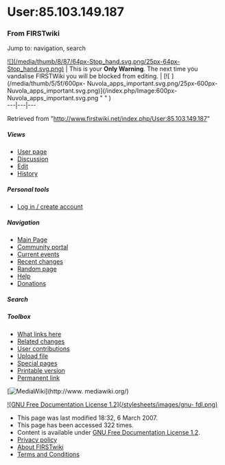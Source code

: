 # User:85.103.149.187

### From FIRSTwiki

Jump to: navigation, search

[![](/media/thumb/8/87/64px-Stop_hand.svg.png/25px-64px-
Stop_hand.svg.png)](/index.php/Image:64px-Stop_hand.svg.png "" ) |  This is
your **Only Warning**. The next time you vandalise FIRSTWiki you will be
blocked from editing. |  [![ ](/media/thumb/5/5f/600px-
Nuvola_apps_important.svg.png/25px-600px-
Nuvola_apps_important.svg.png)](/index.php/Image:600px-
Nuvola_apps_important.svg.png " " )  
---|---|---  
  
Retrieved from "<http://www.firstwiki.net/index.php/User:85.103.149.187>"

##### Views

  * [User page](/index.php/User:85.103.149.187)
  * [Discussion](/index.php/User_talk:85.103.149.187)
  * [Edit](/index.php?title=User:85.103.149.187&action=edit)
  * [History](/index.php?title=User:85.103.149.187&action=history)

##### Personal tools

  * [Log in / create account](/index.php?title=Special:Userlogin&returnto=User:85.103.149.187)

[](/index.php/Main_Page "Main Page" )

##### Navigation

  * [Main Page](/index.php/Main_Page)
  * [Community portal](/index.php/FIRSTwiki:Community_portal)
  * [Current events](/index.php/Current_events)
  * [Recent changes](/index.php/Special:Recentchanges)
  * [Random page](/index.php/Special:Random)
  * [Help](/index.php/Help:Contents)
  * [Donations](/index.php/FIRSTwiki:Site_support)

##### Search



##### Toolbox

  * [What links here](/index.php/Special:Whatlinkshere/User:85.103.149.187)
  * [Related changes](/index.php/Special:Recentchangeslinked/User:85.103.149.187)
  * [User contributions](/index.php/Special:Contributions/85.103.149.187)
  * [Upload file](/index.php/Special:Upload)
  * [Special pages](/index.php/Special:Specialpages)
  * [Printable version](/index.php?title=User:85.103.149.187&printable=yes)
  * [Permanent link](/index.php?title=User:85.103.149.187&oldid=56632)

[![MediaWiki](/skins/common/images/poweredby_mediawiki_88x31.png)](http://www.
mediawiki.org/)

[![GNU Free Documentation License 1.2](/stylesheets/images/gnu-
fdl.png)](http://www.gnu.org/copyleft/fdl.html)

  * This page was last modified 18:32, 6 March 2007.
  * This page has been accessed 322 times.
  * Content is available under [GNU Free Documentation License 1.2](http://www.gnu.org/copyleft/fdl.html "http://www.gnu.org/copyleft/fdl.html" ).
  * [Privacy policy](/index.php/FIRSTwiki:Privacy_policy "FIRSTwiki:Privacy policy" )
  * [About FIRSTwiki](/index.php/FIRSTwiki:About "FIRSTwiki:About" )
  * [Terms and Conditions](/index.php/FIRSTwiki:Terms_and_conditions "FIRSTwiki:Terms and conditions" )


